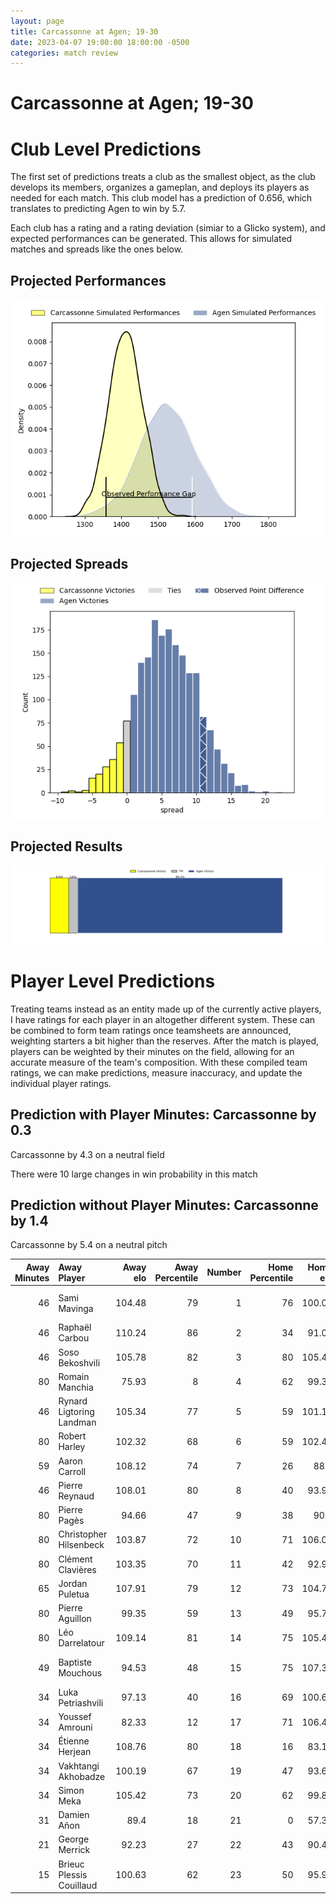 ```yaml
---  
layout: page  
title: Carcassonne at Agen; 19-30  
date: 2023-04-07 19:00:00 18:00:00 -0500  
categories: match review  
---
```

# Carcassonne at Agen; 19-30

# Club Level Predictions


The first set of predictions treats a club as the smallest object, as the club develops its members, organizes a gameplan, and deploys its players as needed for each match. This club model has a prediction of 0.656, which translates to predicting Agen to win by 5.7.

Each club has a rating and a rating deviation (simiar to a Glicko system), and expected performances can be generated. This allows for simulated matches and spreads like the ones below.
## Projected Performances


![Projected Performances](plots/performances_2023-04-07-Agen-Carcassonne.png)
## Projected Spreads


![Projected Spreads](plots/spreads_2023-04-07-Agen-Carcassonne.png)
## Projected Results


![Projected Results](plots/resultbar_2023-04-07-Agen-Carcassonne.png)
# Player Level Predictions


Treating teams instead as an entity made up of the currently active players, I have ratings for each player in an altogether different system. These can be combined to form team ratings once teamsheets are announced, weighting starters a bit higher than the reserves. After the match is played, players can be weighted by their minutes on the field, allowing for an accurate measure of the team's composition. With these compiled team ratings, we can make predictions, measure inaccuracy, and update the individual player ratings.
## Prediction with Player Minutes: Carcassonne by 0.3


Carcassonne by 4.3 on a neutral field

There were 10 large changes in win probability in this match
## Prediction without Player Minutes: Carcassonne by 1.4


Carcassonne by 5.4 on a neutral pitch



|   Away Minutes | Away Player              |   Away elo |   Away Percentile |   Number |   Home Percentile |   Home elo | Home Player           |   Home Minutes |
|---------------:|:-------------------------|-----------:|------------------:|---------:|------------------:|-----------:|:----------------------|---------------:|
|             46 | Sami Mavinga             |     104.48 |                79 |        1 |                76 |     100.08 | Hans Lombard-Buret    |             57 |
|             46 | Raphaël Carbou           |     110.24 |                86 |        2 |                34 |      91.09 | Loris Zarantonello    |             46 |
|             46 | Soso Bekoshvili          |     105.78 |                82 |        3 |                80 |     105.48 | Théo Sauzaret         |             15 |
|             80 | Romain Manchia           |      75.93 |                 8 |        4 |                62 |      99.31 | Corentin Vernet       |             80 |
|             46 | Rynard Ligtoring Landman |     105.34 |                77 |        5 |                59 |     101.18 | William Demotte       |             59 |
|             80 | Robert Harley            |     102.32 |                68 |        6 |                59 |     102.47 | Valentin Gayraud      |             80 |
|             59 | Aaron Carroll            |     108.12 |                74 |        7 |                26 |      88.1  | Vincent Farré         |             46 |
|             46 | Pierre Reynaud           |     108.01 |                80 |        8 |                40 |      93.98 | Afa Amosa             |             80 |
|             80 | Pierre Pagès             |      94.66 |                47 |        9 |                38 |      90.9  | Theo Idjellidaine     |             46 |
|             80 | Christopher Hilsenbeck   |     103.87 |                72 |       10 |                71 |     106.01 | Thomas Vincent        |             57 |
|             80 | Clément Clavières        |     103.35 |                70 |       11 |                42 |      92.96 | Iban Etcheverry       |             80 |
|             65 | Jordan Puletua           |     107.91 |                79 |       12 |                73 |     104.78 | Kolinio Ramoka        |             80 |
|             80 | Pierre Aguillon          |      99.35 |                59 |       13 |                49 |      95.77 | Théo Belan            |             80 |
|             80 | Léo Darrelatour          |     109.14 |                81 |       14 |                75 |     105.46 | Loris Tolot           |             80 |
|             49 | Baptiste Mouchous        |      94.53 |                48 |       15 |                75 |     107.32 | Jean-Marcellin Buttin |             46 |
|             34 | Luka Petriashvili        |      97.13 |                40 |       16 |                69 |     100.65 | Alex Burin            |             65 |
|             34 | Youssef Amrouni          |      82.33 |                12 |       17 |                71 |     106.48 | Matthieu Bonnet       |             34 |
|             34 | Étienne Herjean          |     108.76 |                80 |       18 |                16 |      83.12 | Timilai Rokoduru      |             34 |
|             34 | Vakhtangi Akhobadze      |     100.19 |                67 |       19 |                47 |      93.69 | Clément Martinez      |             34 |
|             34 | Simon Meka               |     105.42 |                73 |       20 |                62 |      99.89 | Sonatane Takulua      |             34 |
|             31 | Damien Añon              |      89.4  |                18 |       21 |                 0 |      57.36 | Florent Guion         |             23 |
|             21 | George Merrick           |      92.23 |                27 |       22 |                43 |      90.42 | Emile Dayral          |             23 |
|             15 | Brieuc Plessis Couillaud |     100.63 |                62 |       23 |                50 |      95.93 | Zak Farrance          |             21 |

